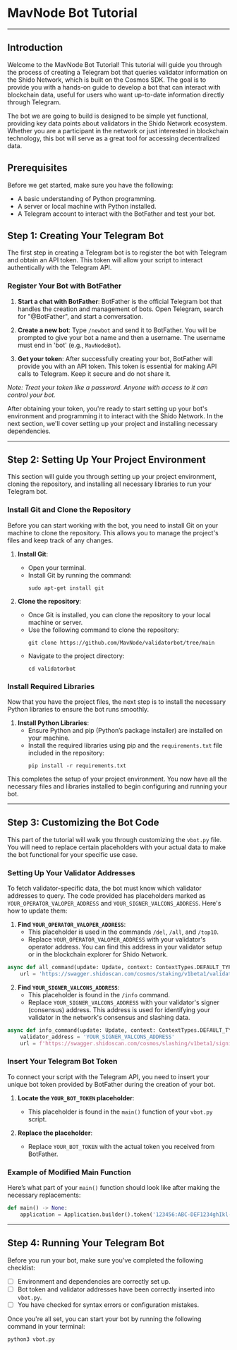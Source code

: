# MavNode Bot Tutorial

---

## Introduction

Welcome to the MavNode Bot Tutorial! This tutorial will guide you through the process of creating a Telegram bot that queries validator information on the Shido Network, which is built on the Cosmos SDK. The goal is to provide you with a hands-on guide to develop a bot that can interact with blockchain data, useful for users who want up-to-date information directly through Telegram.

The bot we are going to build is designed to be simple yet functional, providing key data points about validators in the Shido Network ecosystem. Whether you are a participant in the network or just interested in blockchain technology, this bot will serve as a great tool for accessing decentralized data.

## Prerequisites

Before we get started, make sure you have the following:
- A basic understanding of Python programming.
- A server or local machine with Python installed.
- A Telegram account to interact with the BotFather and test your bot.

## Step 1: Creating Your Telegram Bot

The first step in creating a Telegram bot is to register the bot with Telegram and obtain an API token. This token will allow your script to interact authentically with the Telegram API.

### Register Your Bot with BotFather

1. **Start a chat with BotFather**: BotFather is the official Telegram bot that handles the creation and management of bots. Open Telegram, search for "@BotFather", and start a conversation.

2. **Create a new bot**: Type `/newbot` and send it to BotFather. You will be prompted to give your bot a name and then a username. The username must end in 'bot' (e.g., `MavNodeBot`).

3. **Get your token**: After successfully creating your bot, BotFather will provide you with an API token. This token is essential for making API calls to Telegram. Keep it secure and do not share it.

*Note: Treat your token like a password. Anyone with access to it can control your bot.*

After obtaining your token, you're ready to start setting up your bot's environment and programming it to interact with the Shido Network. In the next section, we'll cover setting up your project and installing necessary dependencies.

---

## Step 2: Setting Up Your Project Environment

This section will guide you through setting up your project environment, cloning the repository, and installing all necessary libraries to run your Telegram bot.

### Install Git and Clone the Repository

Before you can start working with the bot, you need to install Git on your machine to clone the repository. This allows you to manage the project's files and keep track of any changes.

1. **Install Git**:
   - Open your terminal.
   - Install Git by running the command:
     ```
     sudo apt-get install git
     ```

2. **Clone the repository**:
   - Once Git is installed, you can clone the repository to your local machine or server.
   - Use the following command to clone the repository:
     ```
     git clone https://github.com/MavNode/validatorbot/tree/main
     ```
   - Navigate to the project directory:
     ```
     cd validatorbot
     ```

### Install Required Libraries

Now that you have the project files, the next step is to install the necessary Python libraries to ensure the bot runs smoothly.

1. **Install Python Libraries**:
   - Ensure Python and pip (Python’s package installer) are installed on your machine.
   - Install the required libraries using pip and the `requirements.txt` file included in the repository:
     ```
     pip install -r requirements.txt
     ```

This completes the setup of your project environment. You now have all the necessary files and libraries installed to begin configuring and running your bot.

---

## Step 3: Customizing the Bot Code

This part of the tutorial will walk you through customizing the `vbot.py` file. You will need to replace certain placeholders with your actual data to make the bot functional for your specific use case.

### Setting Up Your Validator Addresses

To fetch validator-specific data, the bot must know which validator addresses to query. The code provided has placeholders marked as `YOUR_OPERATOR_VALOPER_ADDRESS` and `YOUR_SIGNER_VALCONS_ADDRESS`. Here's how to update them:

1. **Find `YOUR_OPERATOR_VALOPER_ADDRESS`**:
   - This placeholder is used in the commands `/del`, `/all`, and `/top10`.
   - Replace `YOUR_OPERATOR_VALOPER_ADDRESS` with your validator's operator address. You can find this address in your validator setup or in the blockchain explorer for Shido Network.

```python
async def all_command(update: Update, context: ContextTypes.DEFAULT_TYPE) -> None:
    url = 'https://swagger.shidoscan.com/cosmos/staking/v1beta1/validators/YOUR_OPERATOR_VALOPER_ADDRESS/delegations'
```

2. **Find `YOUR_SIGNER_VALCONS_ADDRESS`**:
   - This placeholder is found in the `/info` command.
   - Replace `YOUR_SIGNER_VALCONS_ADDRESS` with your validator's signer (consensus) address. This address is used for identifying your validator in the network's consensus and slashing data.

```python
async def info_command(update: Update, context: ContextTypes.DEFAULT_TYPE) -> None:
    validator_address = 'YOUR_SIGNER_VALCONS_ADDRESS'
    url = f'https://swagger.shidoscan.com/cosmos/slashing/v1beta1/signing_infos/{validator_address}'
```

### Insert Your Telegram Bot Token

To connect your script with the Telegram API, you need to insert your unique bot token provided by BotFather during the creation of your bot.

1. **Locate the `YOUR_BOT_TOKEN` placeholder**:
   - This placeholder is found in the `main()` function of your `vbot.py` script.

2. **Replace the placeholder**:
   - Replace `YOUR_BOT_TOKEN` with the actual token you received from BotFather.

### Example of Modified Main Function

Here’s what part of your `main()` function should look like after making the necessary replacements:

```python
def main() -> None:
    application = Application.builder().token('123456:ABC-DEF1234ghIkl-zyx57W2v1u123ew11').build()
```

---

## Step 4: Running Your Telegram Bot

Before you run your bot, make sure you've completed the following checklist:
- [ ] Environment and dependencies are correctly set up.
- [ ] Bot token and validator addresses have been correctly inserted into `vbot.py`.
- [ ] You have checked for syntax errors or configuration mistakes.

Once you're all set, you can start your bot by running the following command in your terminal:

```bash
python3 vbot.py
```

